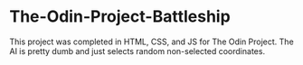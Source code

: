 # The-Odin-Project-Battleship

This project was completed in HTML, CSS, and JS for The Odin Project.
The AI is pretty dumb and just selects random non-selected coordinates.

